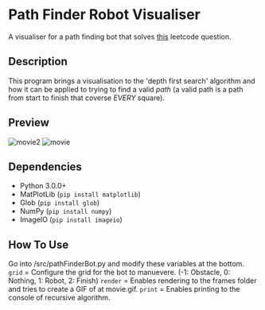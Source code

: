 # Path Finder Robot Visualiser

A visualiser for a path finding bot that solves [this]([https://html-preview.github.io/?url=https://raw.githubusercontent.com/andrew1k3/dortmund/main/index.html](https://leetcode.com/problems/unique-paths-iii/description/)) leetcode question. 

## Description

This program brings a visualisation to the 'depth first search' algorithm and how it can be applied to trying to find a valid _path_ (a valid path is a path from start to finish that coverse _EVERY_ square).

## Preview

![movie2](https://github.com/andrew1k3/pathFinder/assets/95467716/b1986b58-d26e-4fa1-9925-0bff585dbbd9) ![movie](https://github.com/andrew1k3/pathFinder/assets/95467716/f71cacc7-fc09-45d1-b1de-09f12f91a5f6)

## Dependencies

- Python 3.0.0+
- MatPlotLib (`pip install matplotlib`)
- Glob (`pip install glob`)
- NumPy (`pip install numpy`)
- ImageIO (`pip install imageio`)

## How To Use

Go into /src/pathFinderBot.py and modify these variables at the bottom.
`grid` = Configure the grid for the bot to manuevere. (-1: Obstacle, 0: Nothing, 1: Robot, 2: Finish)
`render` = Enables rendering to the frames folder and tries to create a GIF of at movie.gif.
`print` = Enables printing to the console of recursive algorithm.
